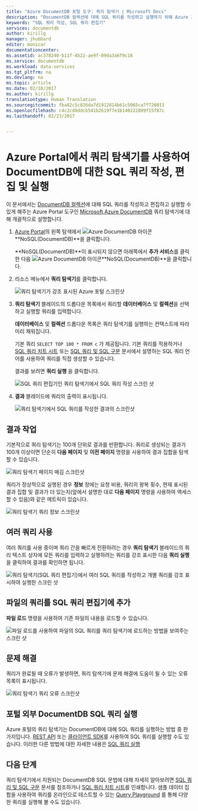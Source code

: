 ```yaml
---
title: "Azure DocumentDB 포털 도구: 쿼리 탐색기 | Microsoft Docs"
description: "DocumentDB 컬렉션에 대해 SQL 쿼리를 작성하고 실행하기 위해 Azure 포털의 SQL 쿼리 편집기인 DocumentDB 쿼리 탐색기에 대해 알아봅니다."
keywords: "SQL 쿼리 작성, SQL 쿼리 편집기"
services: documentdb
author: kirillg
manager: jhubbard
editor: monicar
documentationcenter: 
ms.assetid: ac378240-b11f-4522-ae9f-09da3a6f9c16
ms.service: documentdb
ms.workload: data-services
ms.tgt_pltfrm: na
ms.devlang: na
ms.topic: article
ms.date: 02/10/2017
ms.author: kirillg
translationtype: Human Translation
ms.sourcegitcommit: fba82c5c826da7d1912814b61c5065ca7f726011
ms.openlocfilehash: c4c2cd8ddcb541b2619f7e1b140222899f15f87c
ms.lasthandoff: 02/23/2017


---
```

# <a name="write-edit-and-run-sql-queries-for-documentdb-using-query-explorer-in-the-azure-portal"></a>Azure Portal에서 쿼리 탐색기를 사용하여 DocumentDB에 대한 SQL 쿼리 작성, 편집 및 실행
이 문서에서는 [DocumentDB 컬렉션](documentdb-create-collection.md)에 대해 SQL 쿼리를 작성하고 편집하고 실행할 수 있게 해주는 Azure Portal 도구인 [Microsoft Azure DocumentDB](https://azure.microsoft.com/services/documentdb/) 쿼리 탐색기에 대해 개괄적으로 설명합니다.

1. [Azure Portal](https://portal.azure.com)의 왼쪽 탐색에서 ![Azure DocumentDB 아이콘](./media/documentdb-query-collections-query-explorer/nosql-documentdb-portal-icon.png)**NoSQL(DocumentDB)**을 클릭합니다. 

    **NoSQL(DocumentDB)**이 표시되지 않으면 아래쪽에서 **추가 서비스**를 클릭한 다음 ![Azure DocumentDB 아이콘](./media/documentdb-query-collections-query-explorer/nosql-documentdb-portal-icon.png)**NoSQL(DocumentDB)**을 클릭합니다.
2. 리소스 메뉴에서 **쿼리 탐색기**를 클릭합니다. 
   
    ![쿼리 탐색기가 강조 표시된 Azure 포털 스크린샷](./media/documentdb-query-collections-query-explorer/queryexplorercommand.png)
3. **쿼리 탐색기** 블레이드의 드롭다운 목록에서 쿼리할 **데이터베이스** 및 **컬렉션**을 선택하고 실행할 쿼리를 입력합니다. 
   
    **데이터베이스** 및 **컬렉션** 드롭다운 목록은 쿼리 탐색기를 실행하는 컨텍스트에 따라 미리 채워집니다. 
   
    기본 쿼리 `SELECT TOP 100 * FROM c` 가 제공됩니다.  기본 쿼리를 적용하거나 [SQL 쿼리 치트 시트](documentdb-sql-query-cheat-sheet.md) 또는 [SQL 쿼리 및 SQL 구문](documentdb-sql-query.md) 문서에서 설명하는 SQL 쿼리 언어를 사용하여 쿼리를 직접 생성할 수 있습니다.
   
    결과를 보려면 **쿼리 실행** 을 클릭합니다.
   
    ![SQL 쿼리 편집기인 쿼리 탐색기에서 SQL 쿼리 작성 스크린 샷](./media/documentdb-query-collections-query-explorer/queryexplorerinitial.png)
4. **결과** 블레이드에 쿼리의 출력이 표시됩니다. 
   
    ![쿼리 탐색기에서 SQL 쿼리를 작성한 결과의 스크린샷](./media/documentdb-query-collections-query-explorer/queryresults1.png)

## <a name="work-with-results"></a>결과 작업
기본적으로 쿼리 탐색기는 100개 단위로 결과를 반환합니다.  쿼리로 생성되는 결과가 100개 이상이면 단순히 **다음 페이지** 및 **이전 페이지** 명령을 사용하여 결과 집합을 탐색할 수 있습니다.

![쿼리 탐색기 페이지 매김 스크린샷](./media/documentdb-query-collections-query-explorer/queryresultspagination.png)

쿼리가 정상적으로 실행된 경우 **정보** 창에는 요청 비용, 쿼리의 왕복 횟수, 현재 표시된 결과 집합 및 결과가 더 있는지(앞에서 설명한 대로 **다음 페이지** 명령을 사용하여 액세스할 수 있음)와 같은 메트릭이 있습니다.

![쿼리 탐색기 쿼리 정보 스크린샷](./media/documentdb-query-collections-query-explorer/queryinformation.png)

## <a name="use-multiple-queries"></a>여러 쿼리 사용
여러 쿼리를 사용 중이며 쿼리 간을 빠르게 전환하려는 경우 **쿼리 탐색기** 블레이드의 쿼리 텍스트 상자에 모든 쿼리를 입력하고 실행하려는 쿼리를 강조 표시한 다음 **쿼리 실행**을 클릭하여 결과를 확인하면 됩니다.

![쿼리 탐색기(SQL 쿼리 편집기)에서 여러 SQL 쿼리를 작성하고 개별 쿼리를 강조 표시하여 실행한 스크린 샷](./media/documentdb-query-collections-query-explorer/queryexplorerhighlightandrun.png)

## <a name="add-queries-from-a-file-into-the-sql-query-editor"></a>파일의 쿼리를 SQL 쿼리 편집기에 추가
**파일 로드** 명령을 사용하여 기존 파일의 내용을 로드할 수 있습니다.

![파일 로드를 사용하여 파일의 SQL 쿼리를 쿼리 탐색기에 로드하는 방법을 보여주는 스크린 샷](./media/documentdb-query-collections-query-explorer/loadqueryfile.png)

## <a name="troubleshoot"></a>문제 해결
쿼리가 완료될 때 오류가 발생하면, 쿼리 탐색기에 문제 해결에 도움이 될 수 있는 오류 목록이 표시됩니다.

![쿼리 탐색기 쿼리 오류 스크린샷](./media/documentdb-query-collections-query-explorer/queryerror.png)

## <a name="run-documentdb-sql-queries-outside-the-portal"></a>포털 외부 DocumentDB SQL 쿼리 실행
Azure 포털의 쿼리 탐색기는 DocumentDB에 대해 SQL 쿼리를 실행하는 방법 중 한 가지입니다. [REST API](https://msdn.microsoft.com/library/azure/dn781481.aspx) 또는 [클라이언트 SDK](documentdb-sdk-dotnet.md)를 사용하여 SQL 쿼리를 실행할 수도 있습니다. 이러한 다른 방법에 대한 자세한 내용은 [SQL 쿼리 실행](documentdb-sql-query.md#ExecutingSqlQueries)

## <a name="next-steps"></a>다음 단계
쿼리 탐색기에서 지원되는 DocumentDB SQL 문법에 대해 자세히 알아보려면 [SQL 쿼리 및 SQL 구문](documentdb-sql-query.md) 문서를 참조하거나 [SQL 쿼리 치트 시트](documentdb-sql-query-cheat-sheet.md)를 인쇄합니다.
샘플 데이터 집합을 사용하여 쿼리를 온라인으로 테스트할 수 있는 [Query Playground](https://www.documentdb.com/sql/demo) 를 통해 다양한 쿼리를 실행해 볼 수도 있습니다.


